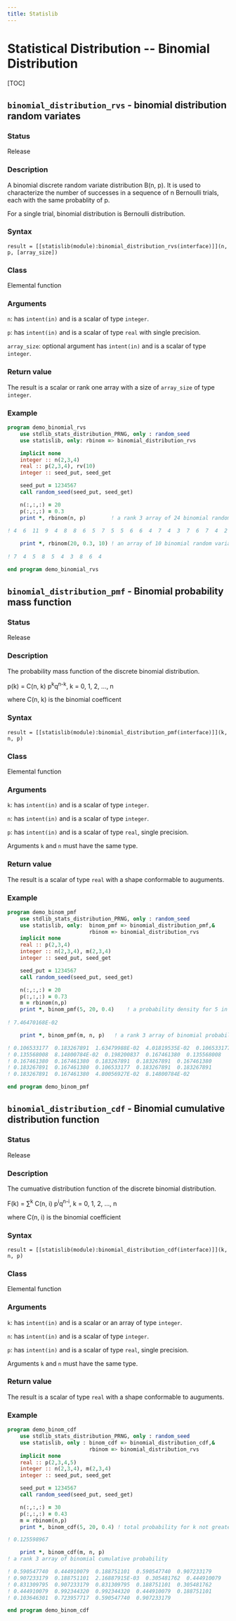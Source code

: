 ```yaml
---
title: Statislib
---
```


# Statistical Distribution -- Binomial Distribution

[TOC]


## `binomial_distribution_rvs` - binomial distribution random variates

### Status

Release

### Description

A binomial discrete random variate distribution B(n, p). It is used to characterize the number of successes in a sequence of n Bernoulli trials, each with the same probablity of p.

For a single trial, binomial distribution is Bernoulli distribution.

### Syntax

`result = [[statislib(module):binomial_distribution_rvs(interface)]](n, p, [array_size])`

### Class

Elemental function

### Arguments

`n`: has `intent(in)` and is a scalar of type `integer`.

`p`: has `intent(in)` and is a scalar of type `real` with single precision.

`array_size`: optional argument has `intent(in)` and is a scalar of type `integer`.

### Return value

The result is a scalar or rank one array with a size of `array_size` of type `integer`.

### Example

```fortran
program demo_binomial_rvs
    use stdlib_stats_distribution_PRNG, only : random_seed
    use statislib, only: rbinom => binomial_distribution_rvs

    implicit none
    integer :: n(2,3,4)
    real :: p(2,3,4), rv(10)
	integer :: seed_put, seed_get

    seed_put = 1234567
    call random_seed(seed_put, seed_get)

    n(:,:,:) = 20
    p(:,:,:) = 0.3
    print *, rbinom(n, p)        ! a rank 3 array of 24 binomial random variate
	
! 4  6  11  9  4  8  8  6  5  7  5  5  6  6  4  7  4  3  7  6  7  4  2  8

    print *, rbinom(20, 0.3, 10) ! an array of 10 binomial random variates 
	
! 7  4  5  8  5  4  3  8  6  4

end program demo_binomial_rvs
```

## `binomial_distribution_pmf` - Binomial probability mass function

### Status

Release

### Description

The probability mass function of the discrete binomial distribution.

p(k) = C(n, k) p<sup>k</sup>q<sup>n-k</sup>, k = 0, 1, 2, &hellip;, n

where C(n, k) is the binomial coefficent

### Syntax

`result = [[statislib(module):binomial_distribution_pmf(interface)]](k, n, p)`

### Class

Elemental function

### Arguments

`k`: has `intent(in)` and is a scalar of type `integer`.

`n`: has `intent(in)` and is a scalar of type `integer`.

`p`: has `intent(in)` and is a scalar of type `real`, single precision.

Arguments `k` and `n` must have the same type.

### Return value

The result is a scalar of type `real` with a shape conformable to auguments.

### Example

```fortran
program demo_binom_pmf
    use stdlib_stats_distribution_PRNG, only : random_seed
    use statislib, only:  binom_pmf => binomial_distribution_pmf,&
                          rbinom => binomial_distribution_rvs
    implicit none
    real :: p(2,3,4)
    integer :: n(2,3,4), m(2,3,4)
	integer :: seed_put, seed_get

    seed_put = 1234567
    call random_seed(seed_put, seed_get)

    n(:,:,:) = 20
    p(:,:,:) = 0.73
    m = rbinom(n,p)
    print *, binom_pmf(5, 20, 0.4)    ! a probability density for 5 in binomial
	
! 7.46470168E-02

    print *, binom_pmf(m, n, p)   ! a rank 3 array of binomial probability density

! 0.106533177  0.183267891  1.63479988E-02  4.01819535E-02  0.106533177 
! 0.135568008  8.14800784E-02  0.198200837  0.167461380  0.135568008 
! 0.167461380  0.167461380  0.183267891  0.183267891  0.167461380 
! 0.183267891  0.167461380  0.106533177  0.183267891  0.183267891 
! 0.183267891  0.167461380  4.80056927E-02  8.14800784E-02

end program demo_binom_pmf
```

## `binomial_distribution_cdf` - Binomial cumulative distribution function

### Status

Release

### Description

The cumuative distribution function of the discrete binomial distribution.

F(k) = &sum;<sup>k</sup> C(n, i) p<sup>i</sup>q<sup>n-i</sup>, k = 0, 1, 2, &hellip;, n

where C(n, i) is the binomial coefficient

### Syntax

`result = [[statislib(module):binomial_distribution_cdf(interface)]](k, n, p)`

### Class

Elemental function

### Arguments

`k`: has `intent(in)` and is a scalar or an array of type `integer`.

`n`: has `intent(in)` and is a scalar of type `integer`.

`p`: has `intent(in)` and is a scalar of type `real`, single precision.

Arguments `k` and `n` must have the same type.

### Return value

The result is a scalar of type `real` with a shape conformable to auguments.

### Example

```fortran
program demo_binom_cdf
    use stdlib_stats_distribution_PRNG, only : random_seed
    use statislib, only : binom_cdf => binomial_distribution_cdf,&
	                      rbinom => binomial_distribution_rvs
    implicit none
    real :: p(2,3,4,5)
    integer :: n(2,3,4), m(2,3,4)
	integer :: seed_put, seed_get

    seed_put = 1234567
    call random_seed(seed_put, seed_get)

    n(:,:,:) = 30
    p(:,:,:) = 0.43
    m = rbinom(n,p)
    print *, binom_cdf(5, 20, 0.4) ! total probability for k not greater than 5

! 0.125598967

    print *, binom_cdf(m, n, p) 
! a rank 3 array of binomial cumulative probability

! 0.590547740  0.444910079  0.188751101  0.590547740  0.907233179 
! 0.907233179  0.188751101  2.16887915E-03  0.305481762  0.444910079 
! 0.831309795  0.907233179  0.831309795  0.188751101  0.305481762 
! 0.444910079  0.992344320  0.992344320  0.444910079  0.188751101 
! 0.103646301  0.723957717  0.590547740  0.907233179

end program demo_binom_cdf
```
